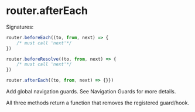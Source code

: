 # router.afterEach

Signatures:

```js
router.beforeEach((to, from, next) => {
    /* must call 'next'*/
})

router.beforeResolve((to, from, next) => {
    /* must call 'next'*/
})

router.afterEach((to, from, next) => {}})
```

Add global navigation guards. See Navigation Guards for more details.

All three methods return a function that removes the registered guard/hook.
